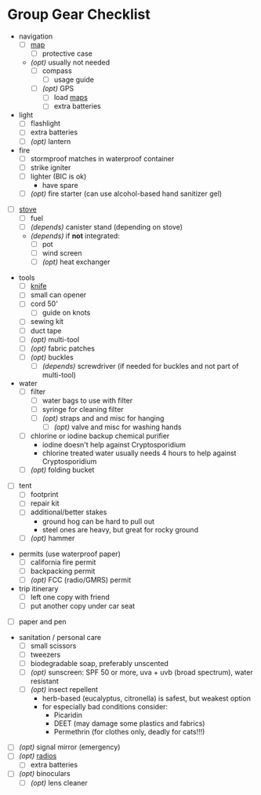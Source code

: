 # Group Gear Checklist

- navigation
  - [ ] [map](../maps.md)
    - [ ] protective case
  - _(opt)_ usually not needed
    - [ ] compass
      - [ ] usage guide
    - [ ] _(opt)_ GPS
      - [ ] load [maps](../maps.md)
      - [ ] extra batteries
- light
  - [ ] flashlight
  - [ ] extra batteries
  - [ ] _(opt)_ lantern
- fire
  - [ ] stormproof matches in waterproof container
  - [ ] strike igniter
  - [ ] lighter (BIC is ok)
    - have spare
  - [ ] _(opt)_ fire starter (can use alcohol-based hand sanitizer gel)
- [ ] [stove](../stoves.md)
  - [ ] fuel
  - [ ] _(depends)_ canister stand (depending on stove)
  - _(depends)_ if **not** integrated:
    - [ ] pot
    - [ ] wind screen
    - [ ] _(opt)_ heat exchanger
- tools
  - [ ] [knife](../knives.md)
  - [ ] small can opener
  - [ ] cord 50'
    - [ ] guide on knots
  - [ ] sewing kit
  - [ ] duct tape
  - [ ] _(opt)_ multi-tool
  - [ ] _(opt)_ fabric patches
  - [ ] _(opt)_ buckles
    - [ ] _(depends)_ screwdriver (if needed for buckles and not part of multi-tool)
- water
  - [ ] filter
    - [ ] water bags to use with filter
    - [ ] syringe for cleaning filter
    - [ ] _(opt)_ straps and and misc for hanging
      - [ ] _(opt)_ valve and misc for washing hands
  - [ ] chlorine or iodine backup chemical purifier
    - iodine doesn't help against Cryptosporidium
    - chlorine treated water usually needs 4 hours to help against Cryptosporidium
  - [ ] _(opt)_ folding bucket
- [ ] tent
  - [ ] footprint
  - [ ] repair kit
  - [ ] additional/better stakes
    - ground hog can be hard to pull out
    - steel ones are heavy, but great for rocky ground
  - [ ] _(opt)_ hammer
- permits (use waterproof paper)
  - [ ] california fire permit
  - [ ] backpacking permit
  - [ ] _(opt)_ FCC (radio/GMRS) permit
- trip itinerary
  - [ ] left one copy with friend
  - [ ] put another copy under car seat
- [ ] paper and pen
- sanitation / personal care
  - [ ] small scissors
  - [ ] tweezers
  - [ ] biodegradable soap, preferably unscented
  - [ ] _(opt)_ sunscreen: SPF 50 or more, uva + uvb (broad spectrum), water resistant
  - [ ] _(opt)_ insect repellent
    - herb-based (eucalyptus, citronella) is safest, but weakest option
    - for especially bad conditions consider:
      - Picaridin
      - DEET (may damage some plastics and fabrics)
      - Permethrin (for clothes only, deadly for cats!!!)
- [ ] _(opt)_ signal mirror (emergency)
- [ ] _(opt)_ [radios](../../common/radio.md)
  - [ ] extra batteries
- [ ] _(opt)_ binoculars
  - [ ] _(opt)_ lens cleaner
